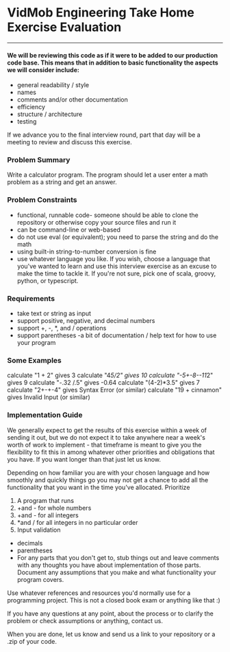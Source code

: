 # VidMob Engineering Take Home Exercise Evaluation
***
#### We will be reviewing this code as if it were to be added to our production code base. This means that in addition to basic functionality the aspects we will consider include:
- general readability / style
- names
- comments and/or other documentation
- efficiency
- structure / architecture
- testing

If we advance you to the final interview round, part that day will be a meeting to review and discuss this exercise.

### Problem Summary
Write a calculator program. The program should let a user enter a math problem as a string and get an answer.

### Problem Constraints
- functional, runnable code- someone should be able to clone the repository or otherwise copy your source files and run it
- can be command-line or web-based
- do not use eval (or equivalent); you need to parse the string and do the math
- using built-in string-to-number conversion is fine
- use whatever language you like. If you wish, choose a language that you've wanted to learn and use this interview exercise as an excuse to make the time to tackle it. If you're not sure, pick one of scala, groovy, python, or typescript.

### Requirements
- take text or string as input
- support positive, negative, and decimal numbers
- support +, -, *, and / operations
- support parentheses
 -a bit of documentation / help text for how to use your program

### Some Examples
calculate "1 + 2" gives 3
calculate "4*5/2" gives 10
calculate "-5+-8--11*2" gives 9
calculate "-.32       /.5" gives -0.64
calculate "(4-2)*3.5" gives 7
calculate "2+-+-4" gives Syntax Error (or similar)
calculate "19 + cinnamon" gives Invalid Input (or similar)

### Implementation Guide
We generally expect to get the results of this exercise within a week of sending it out, but we do not expect it to take anywhere near a week's worth of work to implement - that timeframe is meant to give you the flexibility to fit this in among whatever other priorities and obligations that you have. If you want longer than that just let us know.

Depending on how familiar you are with your chosen language and how smoothly and quickly things go you may not get a chance to add all the functionality that you want in the time you've allocated. Prioritize
1. A program that runs
2. \+and - for whole numbers
3. \+and - for all integers
4. \*and / for all integers in no particular order
5. Input validation
  - decimals
  - parentheses
  - For any parts that you don't get to, stub things out and leave comments with any thoughts you have about implementation of those parts. Document any assumptions that you make and what functionality your program covers.

Use whatever references and resources you'd normally use for a programming project. This is not a closed book exam or anything like that :)

If you have any questions at any point, about the process or to clarify the problem or check assumptions or anything, contact us.

When you are done, let us know and send us a link to your repository or a .zip of your code.
